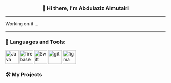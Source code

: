 <h3 align="center">👋 Hi there, I'm Abdulaziz Almutairi</h3>

<p align="center">
<!--  <a href="https://linkedin.com/in/egwuenugift">LinkedIn</a> •-->
</p>

---
Working on it ...

---


### 🔨 Languages and Tools:
<a href="https://www.java.com" target="_blank"><img align="left" alt="Java" height ="42px" src="https://raw.githubusercontent.com/rahul-jha98/github_readme_icons/main/language_and_tools/square/java/java.svg"></a>
<a href="https://firebase.google.com/" target="_blank"> <img align="left" src="https://raw.githubusercontent.com/rahul-jha98/github_readme_icons/main/language_and_tools/square/firebase/firebase.svg" alt="firebase" height ="42px"/> </a>
<a href="https://www.figma.com/" target="_blank"> <img src="https://raw.githubusercontent.com/rahul-jha98/github_readme_icons/main/language_and_tools/square/figma/figma.svg" alt="figma" height='42px'/> </a>
<a href="https://developer.apple.com/swift/" target="_blank"><img align="left" alt="Swift" height ="42px" src="https://raw.githubusercontent.com/rahul-jha98/github_readme_icons/main/language_and_tools/square/swift/swift.svg"></a>
<a href="https://git-scm.com/" target="_blank"> <img src="https://raw.githubusercontent.com/rahul-jha98/github_readme_icons/main/language_and_tools/square/git-scm/git-scm.svg" align="left" alt="git" height='42px'/> </a>



### 🛠️ My Projects
